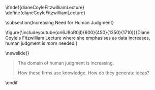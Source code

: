 \ifndef{dianeCoyleFitzwilliamLecture}
\define{dianeCoyleFitzwilliamLecture}


\subsection{Increasing Need for Human Judgment}

\figure{\includeyoutube{ori6J8oR0jI}{600}{450}{1350}{1710}}{Diane Coyle's Fitzwilliam Lecture where she emphasises as data increases, human judgment is *more* needed.}

\newslide{}

> The domain of human judgment is increasing.
>
> How these firms use knowledge. How do they generate ideas?


\endif
